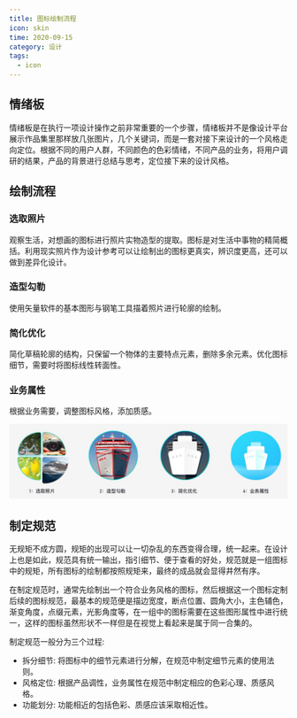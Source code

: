 ```yaml
---
title: 图标绘制流程
icon: skin
time: 2020-09-15
category: 设计
tags:
  - icon
---
```



## 情绪板

情绪板是在执行一项设计操作之前非常重要的一个步骤，情绪板并不是像设计平台展示作品集里那样放几张图片，几个关键词，而是一套对接下来设计的一个风格走向定位。根据不同的用户人群，不同颜色的色彩情绪，不同产品的业务，将用户调研的结果，产品的背景进行总结与思考，定位接下来的设计风格。

## 绘制流程

### 选取照片

观察生活，对想画的图标进行照片实物造型的提取。图标是对生活中事物的精简概括。利用现实照片作为设计参考可以让绘制出的图标更真实，辨识度更高，还可以做到差异化设计。

### 造型勾勒

使用矢量软件的基本图形与钢笔工具描着照片进行轮廓的绘制。

### 简化优化

简化草稿轮廓的结构，只保留一个物体的主要特点元素，删除多余元素。优化图标细节，需要时将图标线性转面性。

### 业务属性

根据业务需要，调整图标风格，添加质感。

![图标制作流程](./assets/design-step.jpg)

## 制定规范

无规矩不成方圆，规矩的出现可以让一切杂乱的东西变得合理，统一起来。在设计上也是如此，规范具有统一输出，指引细节、便于查看的好处，规范就是一组图标中的规矩，所有图标的绘制都按照规矩来，最终的成品就会显得井然有序。

在制定规范时，通常先绘制出一个符合业务风格的图标，然后根据这一个图标定制后续的图标规范，最基本的规范便是描边宽度，断点位置、圆角大小，主色辅色，渐变角度，点缀元素，光影角度等，在一组中的图标需要在这些图形属性中进行统一，这样的图标虽然形状不一样但是在视觉上看起来是属于同一合集的。

制定规范一般分为三个过程:

- 拆分细节: 将图标中的细节元素进行分解，在规范中制定细节元素的使用法则。
- 风格定位: 根据产品调性，业务属性在规范中制定相应的色彩心理、质感风格。
- 功能划分: 功能相近的包括色彩、质感应该采取相近性。
